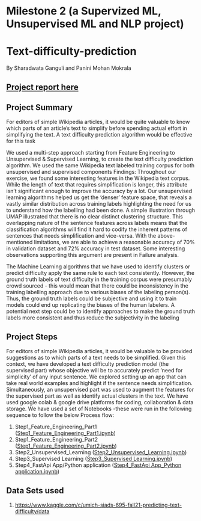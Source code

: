 # Milestone 2 (a Supervized ML, Unsupervised ML and NLP project)
# Text-difficulty-prediction
By Sharadwata Ganguli and Panini Mohan Mokrala

## <a href="https://github.com/s-ganguli/Text-difficulty-prediction/blob/main/SIADS695_MIlestone2_Project_Report_Team10_Final.pdf"> Project report here</a>


## Project Summary
For editors of simple Wikipedia articles, it would be quite valuable to know which parts of an article’s text to simplify before spending actual effort in simplifying the text. A text difficulty prediction algorithm would be effective for this task

We used a multi-step approach starting from Feature Engineering to Unsupervised & Supervised Learning, to create the text difficulty prediction algorithm. We used the
same Wikipedia text labeled training corpus for both unsupervised and supervised components Findings: Throughout our exercise, we found some interesting features in the Wikipedia text corpus. While the length of text that requires simplification is longer, this attribute isn’t significant enough to improve the accuracy by a lot. Our unsupervised learning algorithms helped us get the ‘denser’ feature space, that reveals a vastly similar distribution across training labels highlighting the need for us to understand how the labelling had been done. A simple illustration through UMAP illustrated that there is no clear distinct clustering structure. This overlapping nature of the sentence features across labels means that the classification algorithms will find it hard to codify the inherent patterns of sentences that
needs simplification and vice-versa. With the above-mentioned limitations, we are able to achieve a reasonable accuracy of 70% in validation dataset and 72% accuracy in test dataset. Some interesting observations supporting this argument are present in Failure analysis.

The Machine Learning algorithms that we have used to identify clusters or predict difficulty apply the same rule to each text consistently. However, the ground truth labels of text difficulty in the training corpus were presumably crowd sourced - this would mean that there could be inconsistency in the training labelling approach due to various biases of the labeling person(s). Thus, the ground truth labels could be subjective and using it to train models could end up replicating the biases of the human labelers. A potential next step could be to identify approaches to make the ground truth labels more consistent and thus reduce the subjectivity in the labeling

## Project Steps
For editors of simple Wikipedia articles, it would be valuable to be provided suggestions as to which parts of a text needs to be simplified. Given this context, we have developed a text difficulty prediction model (the supervised part) whose objective will be to accurately predict ‘need for simplicity’ of any input sentence. We explored setting up an app that can take real world examples and highlight if the sentence needs simplification. Simultaneously, an unsupervised part was used to augment the features for the supervised part as well as identify actual clusters in the text. We have used google colab & google drive platforms for coding, collaboration & data storage. We have used a set of Notebooks -these were run in the following sequence to follow the below Process flow:

1. Step1_Feature_Engineering_Part1 (<a href="https://github.com/s-ganguli/Text-difficulty-prediction/blob/main/Step1_Feature_Engineering_Part1.ipynb">Step1_Feature_Engineering_Part1.ipynb</a>)
2. Step1_Feature_Engineering_Part2 (<a href="https://github.com/s-ganguli/Text-difficulty-prediction/blob/main/Step1_Feature_Engineering_Part2.ipynb">Step1_Feature_Engineering_Part2.ipynb</a>)
3. Step2_Unsupervised_Learning (<a href="https://github.com/s-ganguli/Text-difficulty-prediction/blob/main/Step2_Unsupervised_Learning.ipynb">Step2_Unsupervised_Learning.ipynb</a>)
4. Step3_Supervised Learning (<a href="https://github.com/s-ganguli/Text-difficulty-prediction/blob/main/Step3_Supervised Learning.ipynb">Step3_Supervised Learning.ipynb</a>)
5. Step4_FastApi App/Python application (<a href="https://github.com/s-ganguli/Text-difficulty-prediction/blob/main/Step4_FastApi App_Python application.ipynb">Step4_FastApi App_Python application.ipynb</a>)


## Data Sets used
1. https://www.kaggle.com/c/umich-siads-695-fall21-predicting-text-difficulty/data

